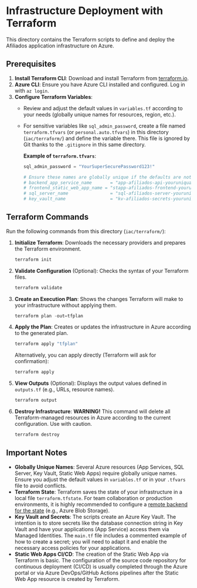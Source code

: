 # Infrastructure Deployment with Terraform

This directory contains the Terraform scripts to define and deploy the Afiliados application infrastructure on Azure.

## Prerequisites

1.  **Install Terraform CLI**: Download and install Terraform from [terraform.io](https://www.terraform.io/downloads.html).
2.  **Azure CLI**: Ensure you have Azure CLI installed and configured. Log in with `az login`.
3.  **Configure Terraform Variables**:
    *   Review and adjust the default values in `variables.tf` according to your needs (globally unique names for resources, region, etc.).
    *   For sensitive variables like `sql_admin_password`, create a file named `terraform.tfvars` (or `personal.auto.tfvars`) in this directory (`iac/terraform/`) and define the variable there. This file is ignored by Git thanks to the `.gitignore` in this same directory.

        **Example of `terraform.tfvars`**:
        ```terraform
        sql_admin_password = "YourSuperSecurePassword123!"

        # Ensure these names are globally unique if the defaults are not:
        # backend_app_service_name       = "app-afiliados-api-youruniqualias"
        # frontend_static_web_app_name = "stapp-afiliados-frontend-youruniqualias"
        # sql_server_name                = "sql-afiliados-server-youruniqualias"
        # key_vault_name                 = "kv-afiliados-secrets-youruniqualias"
        ```

## Terraform Commands

Run the following commands from this directory (`iac/terraform/`):

1.  **Initialize Terraform**:
    Downloads the necessary providers and prepares the Terraform environment.
    ```powershell
    terraform init
    ```

2.  **Validate Configuration** (Optional):
    Checks the syntax of your Terraform files.
    ```powershell
    terraform validate
    ```

3.  **Create an Execution Plan**:
    Shows the changes Terraform will make to your infrastructure without applying them.
    ```powershell
    terraform plan -out=tfplan
    ```

4.  **Apply the Plan**:
    Creates or updates the infrastructure in Azure according to the generated plan.
    ```powershell
    terraform apply "tfplan"
    ```
    Alternatively, you can apply directly (Terraform will ask for confirmation):
    ```powershell
    terraform apply
    ```

5.  **View Outputs** (Optional):
    Displays the output values defined in `outputs.tf` (e.g., URLs, resource names).
    ```powershell
    terraform output
    ```

6.  **Destroy Infrastructure**:
    **WARNING!** This command will delete all Terraform-managed resources in Azure according to the current configuration. Use with caution.
    ```powershell
    terraform destroy
    ```

## Important Notes

*   **Globally Unique Names**: Several Azure resources (App Services, SQL Server, Key Vault, Static Web Apps) require globally unique names. Ensure you adjust the default values in `variables.tf` or in your `.tfvars` file to avoid conflicts.
*   **Terraform State**: Terraform saves the state of your infrastructure in a local file `terraform.tfstate`. For team collaboration or production environments, it is highly recommended to configure a [remote backend for the state](https://www.terraform.io/language/state/backends) (e.g., Azure Blob Storage).
*   **Key Vault and Secrets**: The scripts create an Azure Key Vault. The intention is to store secrets like the database connection string in Key Vault and have your applications (App Service) access them via Managed Identities. The `main.tf` file includes a commented example of how to create a secret; you will need to adapt it and enable the necessary access policies for your applications.
*   **Static Web Apps CI/CD**: The creation of the Static Web App via Terraform is basic. The configuration of the source code repository for continuous deployment (CI/CD) is usually completed through the Azure portal or via Azure DevOps/GitHub Actions pipelines after the Static Web App resource is created by Terraform.
